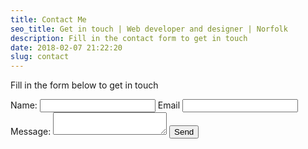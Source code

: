 ```yaml
---
title: Contact Me
seo_title: Get in touch | Web developer and designer | Norfolk
description: Fill in the contact form to get in touch
date: 2018-02-07 21:22:20
slug: contact
---
```


Fill in the form below to get in touch

<div class="contact-form__wrap" id="contact_form">
  <form class="contact-form__form" action="https://formspree.io/contact.nocturneworks@gmail.com" method="POST">
      <label for="name" class="contact-form__label">Name:</label>
      <input type="text" name="name" value="" class="contact-form__input contact-form__input--text" >
      <label for="_replyto" class="contact-form__label">Email</label>
      <input type="email" name="_replyto" value="" class="contact-form__input contact-form__input--email">
      <label for="message" class="contact-form__label">Message:</label>
      <textarea name="message" class="contact-form__input contact-form__input--textarea"></textarea>
      <input type="submit" value="Send" class="contact-form__input--submit">
      <input type="hidden" name="_subject" value="Website form submission" />
      <input type="hidden" name="_next" value="https://lucas-j-k.github.io/contact/" />
  </form>
</div>

<script>
    var contactform =  document.getElementById('contact_form');
    contactform.setAttribute('action', 'https://formspree.io/' + 'contact.nocturneworks' + '@' + 'gmail' + '.' + 'com');
</script>
